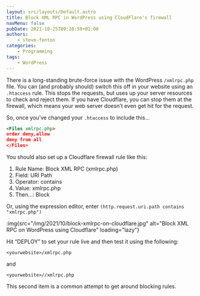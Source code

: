 ```yaml
---
layout: src/layouts/Default.astro
title: Block XML RPC in WordPress using CloudFlare's firewall
navMenu: false
pubDate: 2021-10-25T09:28:59+01:00
authors:
    - steve-fenton
categories:
    - Programming
tags:
    - WordPress
---
```


There is a long-standing brute-force issue with the WordPress `/xmlrpc.php` file. You can (and probably should) switch this off in your website using an `.htaccess` rule. This stops the requests, but uses up your server resources to check and reject them. If you have Cloudflare, you can stop them at the firewall, which means your web server doesn’t even get hit for the request.

So, once you’ve changed your `.htaccess` to include this…

```xml
<Files xmlrpc.php>
order deny,allow
deny from all
</Files>
```
You should also set up a Cloudflare firewall rule like this:

1. Rule Name: Block XML RPC (xmlrpc.php)
2. Field: URI Path
3. Operator: contains
4. Value: xmlrpc.php
5. Then…: Block

Or, using the expression editor, enter `(http.request.uri.path contains "xmlrpc.php")`

:img{src="/img/2021/10/block-xmlrpc-on-cloudflare.jpg" alt="Block XML RPC on WordPress using Cloudflare" loading="lazy"}

Hit “DEPLOY” to set your rule live and then test it using the following:

```
<yourwebsite>/xmlrpc.php
```

and

```
<yourwebsite>//xmlrpc.php
```

This second item is a common attempt to get around blocking rules.